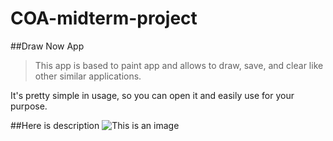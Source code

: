 # COA-midterm-project
##Draw Now App

> This app is based to paint app and allows to draw, save, and clear like other similar applications. 

It's pretty simple in usage, so you can open it and easily use for your purpose.

##Here is description
![This is an image](https://images/appLook.png)
